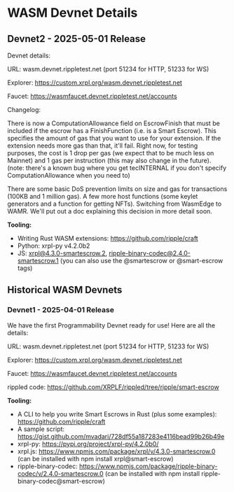 # WASM Devnet Details

## Devnet2 - 2025-05-01 Release

Devnet details:

URL: wasm.devnet.rippletest.net (port 51234 for HTTP, 51233 for WS)

Explorer: https://custom.xrpl.org/wasm.devnet.rippletest.net

Faucet: https://wasmfaucet.devnet.rippletest.net/accounts

Changelog:

There is now a ComputationAllowance field on EscrowFinish that must be included if the escrow has a FinishFunction (i.e. is a Smart Escrow). This specifies the amount of gas that you want to use for your extension. If the extension needs more gas than that, it'll fail. Right now, for testing purposes, the cost is 1 drop per gas (we expect that to be much less on Mainnet) and 1 gas per instruction (this may also change in the future).
(note: there's a known bug where you get tecINTERNAL if you don't specify ComputationAllowance when you need to)

There are some basic DoS prevention limits on size and gas for transactions (100KB and 1 million gas).
A few more host functions (some keylet generators and a function for getting NFTs).
Switching from WasmEdge to WAMR. We'll put out a doc explaining this decision in more detail soon.

**Tooling:**
- Writing Rust WASM extensions: https://github.com/ripple/craft
- Python: xrpl-py v4.2.0b2
- JS: xrpl@4.3.0-smartescrow.2, ripple-binary-codec@2.4.0-smartescrow.1 (you can also use the @smartescrow or @smart-escrow tags)

## Historical WASM Devnets

### Devnet1 - 2025-04-01 Release

We have the first Programmability Devnet ready for use! Here are all the details:

URL: wasm.devnet.rippletest.net (port 51234 for HTTP, 51233 for WS)

Explorer: https://custom.xrpl.org/wasm.devnet.rippletest.net

Faucet: https://wasmfaucet.devnet.rippletest.net/accounts

rippled code: https://github.com/XRPLF/rippled/tree/ripple/smart-escrow

**Tooling:**
- A CLI to help you write Smart Escrows in Rust (plus some examples): https://github.com/ripple/craft
- A sample script: https://gist.github.com/mvadari/728df55a187283e4116bead99b26b49e
- xrpl-py: https://pypi.org/project/xrpl-py/4.2.0b0/
- xrpl.js: https://www.npmjs.com/package/xrpl/v/4.3.0-smartescrow.0 (can be installed with npm install xrpl@smart-escrow)
- ripple-binary-codec: https://www.npmjs.com/package/ripple-binary-codec/v/2.4.0-smartescrow.0 (can be installed with npm install ripple-binary-codec@smart-escrow)

